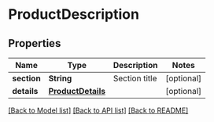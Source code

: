# ProductDescription

## Properties
Name | Type | Description | Notes
------------ | ------------- | ------------- | -------------
**section** | **String** | Section title | [optional] 
**details** | [**ProductDetails**](ProductDetails.md) |  | [optional] 

[[Back to Model list]](../README.md#documentation-for-models) [[Back to API list]](../README.md#documentation-for-api-endpoints) [[Back to README]](../README.md)


